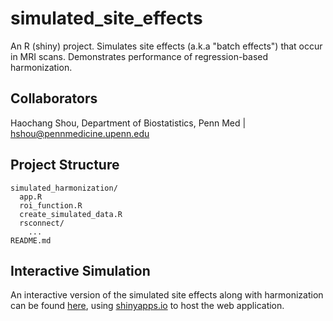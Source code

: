 # simulated_site_effects
An R (shiny) project. Simulates site effects (a.k.a "batch effects") that occur in MRI scans. Demonstrates performance of regression-based harmonization.

## Collaborators

Haochang Shou, Department of Biostatistics, Penn Med | hshou@pennmedicine.upenn.edu

## Project Structure

```
simulated_harmonization/
  app.R
  roi_function.R
  create_simulated_data.R
  rsconnect/
    ...
README.md
```

## Interactive Simulation

An interactive version of the simulated site effects along with harmonization can be found [here](https://rpomponio.shinyapps.io/simulated_harmonization/), using [shinyapps.io](https://www.shinyapps.io/) to host the web application.
